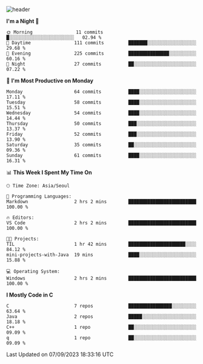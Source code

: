
![header](https://capsule-render.vercel.app/api?type=slice&color=323C73&height=100&section=header&text=Hi!%20I'm%20Min-hee&fontSize=90&animation=twinkling&fontColor=D5C2EE)


<!--START_SECTION:waka-->
**I'm a Night 🦉** 

```text
🌞 Morning                11 commits          █░░░░░░░░░░░░░░░░░░░░░░░░   02.94 % 
🌆 Daytime                111 commits         ███████░░░░░░░░░░░░░░░░░░   29.68 % 
🌃 Evening                225 commits         ███████████████░░░░░░░░░░   60.16 % 
🌙 Night                  27 commits          ██░░░░░░░░░░░░░░░░░░░░░░░   07.22 % 
```
📅 **I'm Most Productive on Monday** 

```text
Monday                   64 commits          ████░░░░░░░░░░░░░░░░░░░░░   17.11 % 
Tuesday                  58 commits          ████░░░░░░░░░░░░░░░░░░░░░   15.51 % 
Wednesday                54 commits          ████░░░░░░░░░░░░░░░░░░░░░   14.44 % 
Thursday                 50 commits          ███░░░░░░░░░░░░░░░░░░░░░░   13.37 % 
Friday                   52 commits          ███░░░░░░░░░░░░░░░░░░░░░░   13.90 % 
Saturday                 35 commits          ██░░░░░░░░░░░░░░░░░░░░░░░   09.36 % 
Sunday                   61 commits          ████░░░░░░░░░░░░░░░░░░░░░   16.31 % 
```


📊 **This Week I Spent My Time On** 

```text
🕑︎ Time Zone: Asia/Seoul

💬 Programming Languages: 
Markdown                 2 hrs 2 mins        █████████████████████████   100.00 % 

🔥 Editors: 
VS Code                  2 hrs 2 mins        █████████████████████████   100.00 % 

🐱‍💻 Projects: 
TIL                      1 hr 42 mins        █████████████████████░░░░   84.12 % 
mini-projects-with-Java  19 mins             ████░░░░░░░░░░░░░░░░░░░░░   15.88 % 

💻 Operating System: 
Windows                  2 hrs 2 mins        █████████████████████████   100.00 % 
```

**I Mostly Code in C** 

```text
C                        7 repos             ████████████████░░░░░░░░░   63.64 % 
Java                     2 repos             █████░░░░░░░░░░░░░░░░░░░░   18.18 % 
C++                      1 repo              ██░░░░░░░░░░░░░░░░░░░░░░░   09.09 % 
q                        1 repo              ██░░░░░░░░░░░░░░░░░░░░░░░   09.09 % 
```




 Last Updated on 07/09/2023 18:33:16 UTC
<!--END_SECTION:waka-->










<!-- 깃허브 프로필 스탯 오류 https://80000coding.oopy.io/c4235590-9033-49b3-943c-f8b6c1bfbc36 --!>

 <!--
**Minhee713/Minhee713** is a ✨ _special_ ✨ repository because its `README.md` (this file) appears on your GitHub profile.

Here are some ideas to get you started:

- 🔭 I’m currently working on ...
- 🌱 I’m currently learning ...
- 👯 I’m looking to collaborate on ...
- 🤔 I’m looking for help with ...
- 💬 Ask me about ...
- 📫 How to reach me: ...
- 😄 Pronouns: ...
- ⚡ Fun fact: ...
-->
